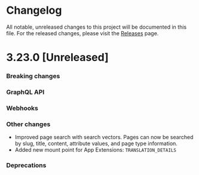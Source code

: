 # Changelog

All notable, unreleased changes to this project will be documented in this file. For the released changes, please visit the [Releases](https://github.com/saleor/saleor/releases) page.

# 3.23.0 [Unreleased]

### Breaking changes

### GraphQL API

### Webhooks

### Other changes
- Improved page search with search vectors. Pages can now be searched by slug, title, content, attribute values, and page type information.
- Added new mount point for App Extensions: `TRANSLATION_DETAILS`

### Deprecations
